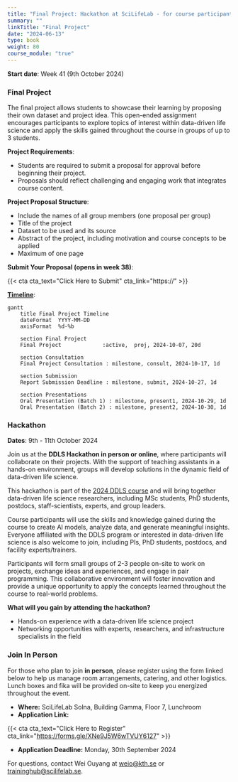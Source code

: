 ```yaml
---
title: "Final Project: Hackathon at SciLifeLab - for course participants and DDLS fellows"
summary: ""
linkTitle: "Final Project"
date: "2024-06-13"
type: book
weight: 80
course_module: "true"
---
```


<!-- updated: 14.09.2024 -->

**Start date**: Week 41 (9th October 2024)

### Final Project

The final project allows students to showcase their learning by proposing their own dataset and project idea. This open-ended assignment encourages participants to explore topics of interest within data-driven life science and apply the skills gained throughout the course in groups of up to 3 students.

**Project Requirements**:
- Students are required to submit a proposal for approval before beginning their project.
- Proposals should reflect challenging and engaging work that integrates course content.

**Project Proposal Structure**:
- Include the names of all group members (one proposal per group)
- Title of the project
- Dataset to be used and its source
- Abstract of the project, including motivation and course concepts to be applied
- Maximum of one page

**Submit Your Proposal (opens in week 38)**:

{{< cta cta_text="Click Here to Submit" cta_link="https://" >}}

**[Timeline](../schedule/)**:

```mermaid
gantt
    title Final Project Timeline
    dateFormat  YYYY-MM-DD
    axisFormat  %d-%b

    section Final Project
    Final Project             :active,  proj, 2024-10-07, 20d

    section Consultation
    Final Project Consultation : milestone, consult, 2024-10-17, 1d

    section Submission
    Report Submission Deadline : milestone, submit, 2024-10-27, 1d

    section Presentations
    Oral Presentation (Batch 1) : milestone, present1, 2024-10-29, 1d
    Oral Presentation (Batch 2) : milestone, present2, 2024-10-30, 1d
```


### Hackathon

**Dates**: 9th - 11th October 2024

Join us at the **DDLS Hackathon in person or online**, where participants will collaborate on their projects. With the support of teaching assistants in a hands-on environment, groups will develop solutions in the dynamic field of data-driven life science.

This hackathon is part of the [2024 DDLS course](https://ddls.aicell.io/course/ddls-2024/) and will bring together data-driven life science researchers, including MSc students, PhD students, postdocs, staff-scientists, experts, and group leaders.

Course participants will use the skills and knowledge gained during the course to create AI models, analyze data, and generate meaningful insights. Everyone affiliated with the DDLS program or interested in data-driven life science is also welcome to join, including PIs, PhD students, postdocs, and facility experts/trainers. 

Participants will form small groups of 2-3 people on-site to work on projects, exchange ideas and experiences, and engage in pair programming. This collaborative environment will foster innovation and provide a unique opportunity to apply the concepts learned throughout the course to real-world problems.

**What will you gain by attending the hackathon?**
- Hands-on experience with a data-driven life science project
- Networking opportunities with experts, researchers, and infrastructure specialists in the field

### Join In Person

For those who plan to join **in person**, please register using the form linked below to help us manage room arrangements, catering, and other logistics. Lunch boxes and fika will be provided on-site to keep you energized throughout the event.

- **Where:** SciLifeLab Solna, Building Gamma, Floor 7, Lunchroom
- **Application Link:**

{{< cta cta_text="Click Here to Register" cta_link="https://forms.gle/XNe9J5W6wTVUY6127" >}}

- **Application Deadline:** Monday, 30th September 2024

For questions, contact Wei Ouyang at <weio@kth.se> or <traininghub@scilifelab.se>.